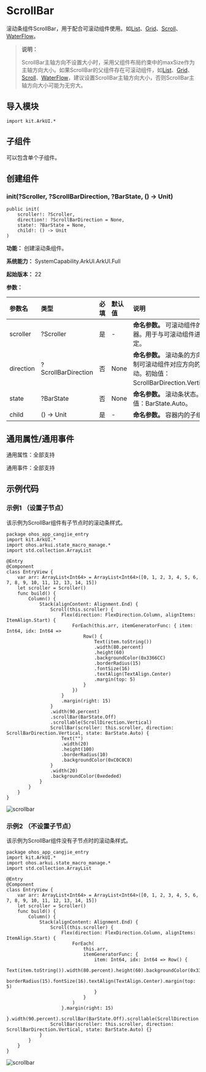 # ScrollBar

滚动条组件ScrollBar，用于配合可滚动组件使用。如[List](./cj-scroll-swipe-list.md)、[Grid](./cj-scroll-swipe-grid.md)、[Scroll](./cj-scroll-swipe-scroll.md)、[WaterFlow](./cj-scroll-swipe-waterflow.md)。

> **说明：**
>
> ScrollBar主轴方向不设置大小时，采用父组件<!--[-->布局约束<!--]()-->中的maxSize作为主轴方向大小。如果ScrollBar的父组件存在可滚动组件，如[List](./cj-scroll-swipe-list.md)、[Grid](./cj-scroll-swipe-grid.md)、[Scroll](./cj-scroll-swipe-scroll.md)、[WaterFlow](./cj-scroll-swipe-waterflow.md)，建议设置ScrollBar主轴方向大小，否则ScrollBar主轴方向大小可能为无穷大。

## 导入模块

```cangjie
import kit.ArkUI.*
```

## 子组件

可以包含单个子组件。

## 创建组件

### init(?Scroller, ?ScrollBarDirection, ?BarState, () -> Unit)

```cangjie
public init(
    scroller!: ?Scroller,
    direction!: ?ScrollBarDirection = None,
    state!: ?BarState = None,
    child!: () -> Unit
)
```

**功能：** 创建滚动条组件。

**系统能力：** SystemCapability.ArkUI.ArkUI.Full

**起始版本：** 22

**参数：**

|参数名|类型|必填|默认值|说明|
|:---|:---|:---|:---|:---|
|scroller|?Scroller|是|-|**命名参数。** 可滚动组件的控制器。用于与可滚动组件进行绑定。|
|direction|?ScrollBarDirection|否|None|**命名参数。** 滚动条的方向，控制可滚动组件对应方向的滚动。初始值：ScrollBarDirection.Vertical。|
|state|?BarState|否|None|**命名参数。** 滚动条状态。初始值：BarState.Auto。|
|child|() -> Unit|是|-|**命名参数。** 容器内的子组件。|

## 通用属性/通用事件

通用属性：全部支持

通用事件：全部支持

## 示例代码

### 示例1 （设置子节点）

该示例为ScrollBar组件有子节点时的滚动条样式。

<!-- run -->

```cangjie
package ohos_app_cangjie_entry
import kit.ArkUI.*
import ohos.arkui.state_macro_manage.*
import std.collection.ArrayList

@Entry
@Component
class EntryView {
    var arr: ArrayList<Int64> = ArrayList<Int64>([0, 1, 2, 3, 4, 5, 6, 7, 8, 9, 10, 11, 12, 13, 14, 15])
    let scroller = Scroller()
    func build() {
        Column() {
            Stack(alignContent: Alignment.End) {
                Scroll(this.scroller) {
                    Flex(direction: FlexDirection.Column, alignItems: ItemAlign.Start) {
                        ForEach(this.arr, itemGeneratorFunc: { item: Int64, idx: Int64 =>
                            Row() {
                                Text(item.toString())
                                .width(80.percent)
                                .height(60)
                                .backgroundColor(0x3366CC)
                                .borderRadius(15)
                                .fontSize(16)
                                .textAlign(TextAlign.Center)
                                .margin(top: 5)
                            }
                        })
                    }
                    .margin(right: 15)
                }
                .width(90.percent)
                .scrollBar(BarState.Off)
                .scrollable(ScrollDirection.Vertical)
                ScrollBar(scroller: this.scroller, direction: ScrollBarDirection.Vertical, state: BarState.Auto) {
                    Text("")
                    .width(20)
                    .height(100)
                    .borderRadius(10)
                    .backgroundColor(0xC0C0C0)
                }
                .width(20)
                .backgroundColor(0xededed)
            }
        }
    }
}
```

![scrollbar](figures/scrollbar1.gif)

### 示例2 （不设置子节点）

该示例为ScrollBar组件没有子节点时的滚动条样式。

<!-- run -->

```cangjie
package ohos_app_cangjie_entry
import kit.ArkUI.*
import ohos.arkui.state_macro_manage.*
import std.collection.ArrayList

@Entry
@Component
class EntryView {
    var arr: ArrayList<Int64> = ArrayList<Int64>([0, 1, 2, 3, 4, 5, 6, 7, 8, 9, 10, 11, 12, 13, 14, 15])
    let scroller = Scroller()
    func build() {
        Column() {
            Stack(alignContent: Alignment.End) {
                Scroll(this.scroller) {
                    Flex(direction: FlexDirection.Column, alignItems: ItemAlign.Start) {
                        ForEach(
                            this.arr,
                            itemGeneratorFunc: {
                                item: Int64, idx: Int64 => Row() {
                                    Text(item.toString()).width(80.percent).height(60).backgroundColor(0x3366CC).
                                        borderRadius(15).fontSize(16).textAlign(TextAlign.Center).margin(top: 5)
                                }
                            }
                        )
                    }.margin(right: 15)
                }.width(90.percent).scrollBar(BarState.Off).scrollable(ScrollDirection.Vertical)
                ScrollBar(scroller: this.scroller, direction: ScrollBarDirection.Vertical, state: BarState.Auto) {}
            }
        }
    }
}
```

![scrollbar](figures/scrollbar2.gif)